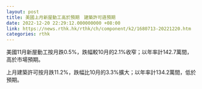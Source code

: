 ```yaml
---
layout: post
title: 美國上月新屋動工高於預期　建築許可遜預期
date: 2022-12-20 22:29:12.000000000 +08:00
link: https://news.rthk.hk/rthk/ch/component/k2/1680713-20221220.htm
categories: rthk
---
```


美國11月新屋動工按月跌0.5%，跌幅較10月的2.1%收窄；以年率計142.7萬間，高於市場預期。

上月建築許可按月跌11.2%，跌幅比10月的3.3%擴大；以年率計134.2萬間，低於預期。
